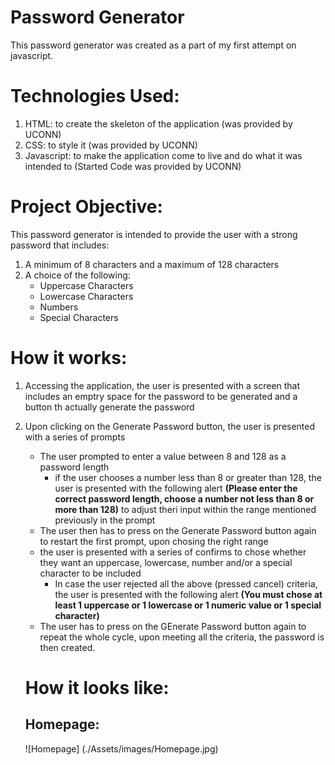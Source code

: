 # Password Generator

This password generator was created as a part of my first attempt on javascript.

# Technologies Used:
1. HTML: to create the skeleton of the application (was provided by UCONN)
2. CSS: to style it (was provided by UCONN)
3. Javascript: to make the application come to live and do what it was intended to (Started Code was provided by UCONN)

# Project Objective:
This password generator is intended to provide the user with a strong password that includes:
1. A minimum of 8 characters and a maximum of 128 characters
2. A choice of the following:
    * Uppercase Characters
    * Lowercase Characters
    * Numbers
    * Special Characters

# How it works:
1. Accessing the application, the user is presented with a screen that includes an emptry space for the password to be generated and a button th actually generate the password
2. Upon clicking on the Generate Password button, the user is presented with a series of prompts
    * The user prompted to enter a value between 8 and 128 as a password length
        * if the user chooses a number less than 8 or greater than 128, the user is presented with the following alert **(Please enter the correct password length, choose a number not less than 8 or more than 128)** to adjust theri input within the range mentioned previously in the prompt
    * The user then has to press on the Generate Password button again to restart the first prompt, upon chosing the right range
    * the user is presented with a series of confirms to chose whether they want an uppercase, lowercase, number and/or a special character to be included
        * In case the user rejected all the above (pressed cancel) criteria, the user is presented with the following alert **(You must chose at least 1 uppercase or 1 lowercase or 1 numeric value or 1 special character)**
    * The user has to press on the GEnerate Password button again to repeat the whole cycle, upon meeting all the criteria, the password is then created.

    # How it looks like:
    ## Homepage:
    ![Homepage] (./Assets/images/Homepage.jpg)


    